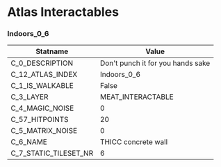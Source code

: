 

# Atlas Interactables





### Indoors_0_6
| Statname | Value | 
|  --  |  --  | 
| C_0_DESCRIPTION | Don't punch it for you hands sake | 
| C_12_ATLAS_INDEX | Indoors_0_6 | 
| C_1_IS_WALKABLE | False | 
| C_3_LAYER | MEAT_INTERACTABLE | 
| C_4_MAGIC_NOISE | 0 | 
| C_57_HITPOINTS | 20 | 
| C_5_MATRIX_NOISE | 0 | 
| C_6_NAME | THICC concrete wall | 
| C_7_STATIC_TILESET_NR | 6 | 

